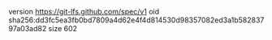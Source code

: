 version https://git-lfs.github.com/spec/v1
oid sha256:dd3fc5ea3fb0bd7809a4d62e4f4d814530d98357082ed3a1b58283797a03ad82
size 602
